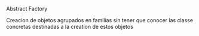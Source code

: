 Abstract Factory

Creacion de objetos agrupados en familias sin tener que conocer las classe concretas destinadas a la creation de estos objetos